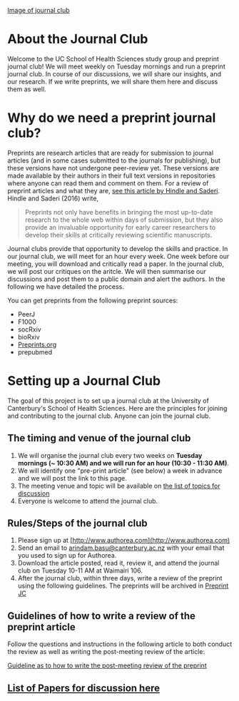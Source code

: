 [Image of journal club](journal_club.jpg)

# About the Journal Club

Welcome to the UC School of Health Sciences study group and preprint journal club! We will meet weekly on Tuesday mornings and run a preprint journal club. In course of our discussions, we will share our insights, and our research. If we write preprints, we will share them here and discuss them as well. 

# Why do we need a preprint journal club?
Preprints are research articles that are ready for submission to journal articles (and in some cases submitted to the journals for publishing), but these versions have not undergone peer-review yet. These versions are made available by their authors in their full text versions in repositories where anyone can read them and comment on them. For a review of preprint articles and what they are, [see this article by Hindle and Saderi](https://prereview.org/users/153686/articles/200859-preprint-info-doc). Hindle and Saderi (2016) write,

> Preprints not only have benefits in bringing the most up-to-date research to the whole web within days of submission, but they also provide an invaluable opportunity for early career researchers to develop their skills at critically reviewing scientific manuscripts. 

Journal clubs provide that opportunity to develop the skills and practice. In our journal club, we will meet for an hour every week. One week before our meeting, you will download and critically read a paper. In the journal club, we will post our critiques on the aritcle. We will then summarise our discussions and post them to a public domain and alert the authors. In the following we have detailed the process.  

You can get preprints from the following preprint sources:

- PeerJ
- F1000
- socRxiv
- bioRxiv
- [Preprints.org](https://www.preprints.org)
- prepubmed

# Setting up a Journal Club

The goal of this project is to set up a journal club at the University of Canterbury's School of Health Sciences. Here are the principles for joining and contributing to the journal club. Anyone can join the journal club. 

## The timing and venue of the journal club

1. We will organise the journal club every two weeks on **Tuesday mornings (~ 10:30 AM) and we will run for an hour (10:30 - 11:30 AM)**.
2. We will identify one "pre-print article" (see below) a week in advance and we will post the link to this page. 
3. The meeting venue and topic will be available on [the list of topics for discussion](https://arinbasu.github.io/UC-SHSS-Study-Group/list_of_papers)
4. Everyone is welcome to attend the journal club. 

## Rules/Steps of the journal club

1. Please sign up at [http://www.authorea.com](http://www.authorea.com)
2. Send an email to [arindam.basu@canterbury.ac.nz](mailto:arindam.basu@canterbury.ac.nz) with your email that you used to sign up for Authorea. 
3. Download the article posted, read it, review it, and attend the journal club on Tuesday 10-11 AM at Waimairi 106.
4. After the journal club, within three days, write a review of the preprint using the following guidelines. The preprints will be archived in [Preprint JC](https://prereview.org/inst/14743)

## Guidelines of how to write a review of the preprint article
Follow the questions and instructions in the following article to both conduct the review as well as writing the post-meeting review of the article:

[Guideline as to how to write the post-meeting review of the preprint](https://prereview.org/users/164141/articles/200820-prereview-guidelines-how-to-write-a-peer-preprint-review)

## [List of Papers for discussion here](https://arinbasu.github.io/UC-SHSS-Study-Group/list_of_papers)
